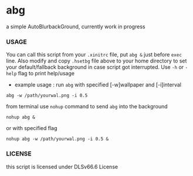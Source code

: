 # abg
a simple AutoBlurbackGround, currently work in progress

### USAGE
You can call this script from your `.xinitrc` file, put `abg &` just before `exec` line. Also modify and copy `.hsetbg` file above to your home directory to set your default/fallback background in case script got interrupted. Use `-h` or `-help` flag to print help/usage
* example usage : 
run `abg` with specified [-w]wallpaper and [-i]interval
```
abg -w /path/yourwal.png -i 0.5
```
from terminal use `nohup` command to send `abg` into the background
```
nohup abg &
```
or with specified flag
```
nohup abg -w /path/yourwal.png -i 0.5 &
```
### LICENSE
this script is licensed under DLSv66.6 License
